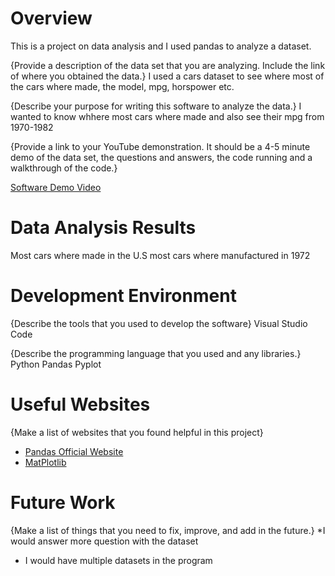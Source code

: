 # Overview

This is a project on data analysis and I used pandas to analyze a dataset.

{Provide a description of the data set that you are analyzing.  Include the link of where you obtained the data.}
I used a cars dataset to see where most of the cars where made, the model, mpg, horspower etc.

{Describe your purpose for writing this software to analyze the data.}
I wanted to know whhere most cars where made and also see their mpg from 1970-1982

{Provide a link to your YouTube demonstration.  It should be a 4-5 minute demo of the data set, the questions and answers, the code running and a walkthrough of the code.}

[Software Demo Video](https://youtu.be/ZpSrJVM3RAw)

# Data Analysis Results


Most cars where made in the U.S
most cars where manufactured in 1972

# Development Environment

{Describe the tools that you used to develop the software}
Visual Studio Code


{Describe the programming language that you used and any libraries.}
Python
Pandas
Pyplot

# Useful Websites

{Make a list of websites that you found helpful in this project}
* [Pandas Official Website](https://pandas.pydata.org/)
* [MatPlotlib](https://matplotlib.org/stable/tutorials/introductory/pyplot.html)

# Future Work

{Make a list of things that you need to fix, improve, and add in the future.}
*I would answer more question with the dataset
* I would have multiple datasets in the program

